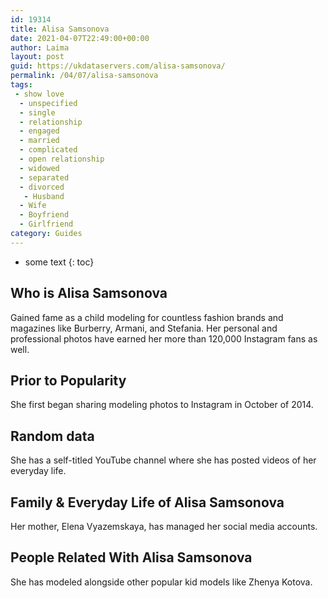 ```yaml
---
id: 19314
title: Alisa Samsonova
date: 2021-04-07T22:49:00+00:00
author: Laima
layout: post
guid: https://ukdataservers.com/alisa-samsonova/
permalink: /04/07/alisa-samsonova
tags:
 - show love
  - unspecified
  - single
  - relationship
  - engaged
  - married
  - complicated
  - open relationship
  - widowed
  - separated
  - divorced
   - Husband
  - Wife
  - Boyfriend
  - Girlfriend
category: Guides
---
```


* some text
{: toc}


## Who is Alisa Samsonova
                  
                  
                  
Gained fame as a child modeling for countless fashion brands and magazines like Burberry, Armani, and Stefania. Her personal and professional photos have earned her more than 120,000 Instagram fans as well. 
                  
              
            
              
            
                
                
                
## Prior to Popularity
                  
                  
                  
She first began sharing modeling photos to Instagram in October of 2014. 
                  
              
            
              
            
                
                
                
## Random data
                  
                  
                  
She has a self-titled YouTube channel where she has posted videos of her everyday life. 
                  
              
            
              
            
                
                
                
## Family & Everyday Life of Alisa Samsonova
                  
                  
                  
Her mother, Elena Vyazemskaya, has managed her social media accounts. 
                  
              
            
              
            
                
                
                
## People Related With Alisa Samsonova
                  
                  
                  
She has modeled alongside other popular kid models like Zhenya Kotova. 
                  
              
            
              
            
                
              
            
              
              
            
            
              
            
          
          
          